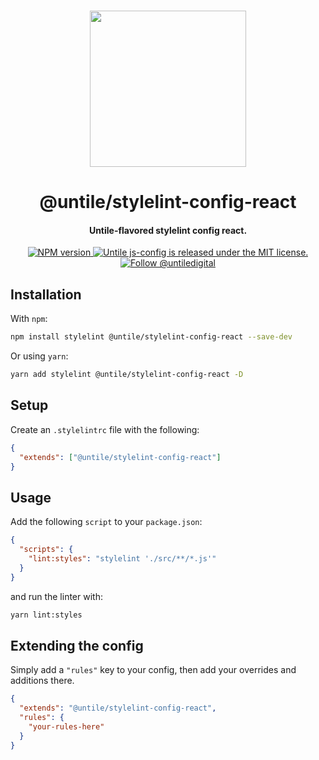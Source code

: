 <p align="center">
  <br><img width="250" src="https://untile.pt/logo.png" /><br>
</p>

<h1 align="center">
  @untile/stylelint-config-react
</h1>

<h4 align="center">
  Untile-flavored stylelint config react.
</h4>

<p align="center">
  <a href="https://www.npmjs.com/package/@untile/stylelint-config-react">
    <img src="https://img.shields.io/npm/v/@untile/stylelint-config-react.svg?style=for-the-badge" alt="NPM version" />
  </a>
  <a href="https://github.com/untile/js-configs/blob/main/LICENSE">
    <img src="https://img.shields.io/badge/license-MIT-blue.svg?style=for-the-badge" alt="Untile js-config is released under the MIT license." />
  </a>
  <a href="https://twitter.com/intent/follow?screen_name=untiledigital">
    <img src="https://img.shields.io/twitter/follow/untiledigital.svg?label=Follow%20@untiledigital&style=for-the-badge" alt="Follow @untiledigital" />
  </a>
</p>

## Installation

With `npm`:

```sh
npm install stylelint @untile/stylelint-config-react --save-dev
```

Or using `yarn`:

```sh
yarn add stylelint @untile/stylelint-config-react -D
```

## Setup

Create an `.stylelintrc` file with the following:

```json
{
  "extends": ["@untile/stylelint-config-react"]
}
```

## Usage

Add the following `script` to your `package.json`:

```json
{
  "scripts": {
    "lint:styles": "stylelint './src/**/*.js'"
  }
}
```

and run the linter with:

```sh
yarn lint:styles
```

## Extending the config

Simply add a `"rules"` key to your config, then add your overrides and additions there.

```json
{
  "extends": "@untile/stylelint-config-react",
  "rules": {
    "your-rules-here"
  }
}
```
